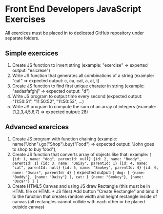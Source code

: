 # Front End Developers JavaScript Exercises

All exercices must be placed in to dedicated GitHub repository under separate folders.

## Simple exercices

1. Create JS function to invert string (example: "exercise" => experted output: "esicrexe")
2. Write JS function that generates all combinations of a string (example: "cat" => expected output: c, ca, cat, a, at, t)
3. Create JS function to find first unique charater in string (example: "asdasfafghj" => expected output: "d")
4. Write JS program to output time every second (expected output: "11:50:51", "11:50:52", "11:50:53", ...)
5. Write JS program to compute the sum of an array of integers (example: [1,2,3,4,5,6,7] => expected output: 28)

## Advanced exercices

1. Create JS program with function chaining (example: name("John").go("Shop").buy("Food") => expected output: "John goes to shop to buy food");
2. Create JS function that converts array of objects like that: 
 example: 
 `[
	{id: 1, name: "dog", parentId: null}
	{id: 2, name: "Buddy", parentId: 1}
	{id: 3, name: "Daisy", parentId: 1}
	{id: 4, name: "cat", parentId: null}
	{id: 5, name: "Smokey", parentId: 4}
	{id: 6, name: "Oscar", parentId: 4}
 ]`
 expected output:
 `{
	dog: [
		{name: "Buddy"},
		{name: "Daisy"}
	],
	cat: [
		{name: "Smokey"},
		{name: "Oscar"}
	]
 }`
3. Create HTML5 Canvas and using JS draw Rectangle (this must be in HTML file or HTML + JS files) Add button "Create Rectangle" and bind it to the function that creates random width and height rectangle inside of canvas (all rectangles cannot collide with each other or be placed outside canvas)